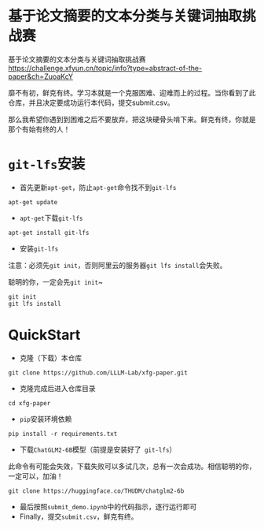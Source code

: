 # 基于论文摘要的文本分类与关键词抽取挑战赛
基于论文摘要的文本分类与关键词抽取挑战赛 https://challenge.xfyun.cn/topic/info?type=abstract-of-the-paper&ch=ZuoaKcY

靡不有初，鲜克有终。学习本就是一个克服困难、迎难而上的过程。当你看到了此仓库，并且决定要成功运行本代码，提交submit.csv。

那么我希望你遇到到困难之后不要放弃，把这块硬骨头啃下来。鲜克有终，你就是那个有始有终的人！

# `git-lfs`安装

- 首先更新`apt-get`，防止`apt-get`命令找不到`git-lfs`

```
apt-get update
```

- `apt-get`下载`git-lfs`

```
apt-get install git-lfs
```

- 安装`git-lfs`

注意：必须先`git init`，否则阿里云的服务器`git lfs install`会失败。

聪明的你，一定会先`git init`~

```
git init
git lfs install
```

# QuickStart

- 克隆（下载）本仓库

```
git clone https://github.com/LLLM-Lab/xfg-paper.git
```

- 克隆完成后进入仓库目录

```
cd xfg-paper
```

- `pip`安装环境依赖

```
pip install -r requirements.txt
```

- 下载`ChatGLM2-6B`模型（前提是安装好了` git-lfs`）

此命令有可能会失效，下载失败可以多试几次，总有一次会成功。相信聪明的你，一定可以，加油！

```
git clone https://huggingface.co/THUDM/chatglm2-6b
```

- 最后按照`submit_demo.ipynb`中的代码指示，逐行运行即可
- Finally，提交`submit.csv`，鲜克有终。



